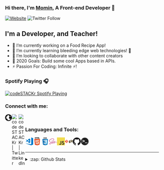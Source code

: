 ### Hi there, I'm [Momin], A Front-end Developer 👋

[![Website](https://img.shields.io/website?label=abdulmomin.com&style=for-the-badge&url=https%3A%2F%2Fabdulmomin.com)](https://abdulmomin.com)
![Twitter Follow](https://img.shields.io/twitter/follow/abdulmomin?color=1da1f2&logo=twitter&style=for-the-badge)

## I'm a Developer, and Teacher!

- 🔭 I’m currently working on a Food Recipe App!
- 🌱 I’m currently learning bleeding edge web technologies! 🤣
- 👯 I’m looking to collaborate with other content creators
- 🥅 2020 Goals: Build some cool Apps based in APIs.
- ⚡ Passion For Coding: Infinite ⚡!

### Spotify Playing 🎧

[<img src="https://now-playing-novatorem-sigma.vercel.app/api/spotify-playing" alt="codeSTACKr Spotify Playing" width="350" />](https://open.spotify.com/user/s72azlweskx1gez0xnk5yvkij)

### Connect with me:

[<img align="left" alt="abdulmomin.com" width="22px" src="https://raw.githubusercontent.com/iconic/open-iconic/master/svg/globe.svg" />][momin]
[<img align="left" alt="codeSTACKr | Twitter" width="22px" src="https://cdn.jsdelivr.net/npm/simple-icons@v3/icons/twitter.svg" />][twitter]
[<img align="left" alt="codeSTACKr | LinkedIn" width="22px" src="https://cdn.jsdelivr.net/npm/simple-icons@v3/icons/linkedin.svg" />][linkedin]

<br />

### Languages and Tools:

<img align="left" alt="Visual Studio Code" width="26px" src="https://raw.githubusercontent.com/github/explore/80688e429a7d4ef2fca1e82350fe8e3517d3494d/topics/visual-studio-code/visual-studio-code.png" />
<img align="left" alt="html5" width="26px" src="https://raw.githubusercontent.com/github/explore/80688e429a7d4ef2fca1e82350fe8e3517d3494d/topics/html/html.png" />
<img align="left" alt="CSS3" width="26px" src="https://raw.githubusercontent.com/github/explore/80688e429a7d4ef2fca1e82350fe8e3517d3494d/topics/css/css.png" />
<img align="left" alt="sass" width="26px" src="https://raw.githubusercontent.com/github/explore/80688e429a7d4ef2fca1e82350fe8e3517d3494d/topics/sass/sass.png" />
<img align="left" alt="JavaScript" width="26px" src="https://raw.githubusercontent.com/github/explore/80688e429a7d4ef2fca1e82350fe8e3517d3494d/topics/javascript/javascript.png" />
<img align="left" alt="Git" width="26px" src="https://raw.githubusercontent.com/github/explore/80688e429a7d4ef2fca1e82350fe8e3517d3494d/topics/git/git.png" />
<img align="left" alt="GitHub" width="26px" src="https://raw.githubusercontent.com/github/explore/78df643247d429f6cc873026c0622819ad797942/topics/github/github.png" />
<img align="left" alt="Terminal" width="26px" src="https://raw.githubusercontent.com/github/explore/80688e429a7d4ef2fca1e82350fe8e3517d3494d/topics/terminal/terminal.png" />

<br />
<br />

---

<!--START_SECTION:activity-->

<details>
  <summary>:zap: Github Stats</summary>

  <img align="left" alt="Momin's Github Stats" src="https://github-readme-stats.abdulmomin123.vercel.app/api?username=abdulmomin123&show_icons=true&hide_border=true" />

</details>

[momin]: https://abdulmomin.com
[twitter]: https://twitter.com/
[linkedin]: https://linkedin.com/in/
